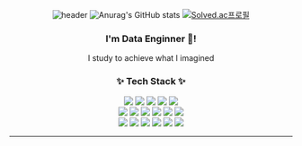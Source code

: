 <div align="center"> 
	
![header](https://capsule-render.vercel.app/api?type=waving&color=gradient&height=230&section=header&text=Min%20History!%20🤗&fontAlignY=40&descSize=20&descAlignY=58&animation=fadeIn)
![Anurag's GitHub stats](https://github-readme-stats.vercel.app/api?username=jenny5587&show_icons=true&theme=tokyonight)
[![Solved.ac프로필](http://mazassumnida.wtf/api/v2/generate_badge?boj=jenny5587)](https://solved.ac/jenny5587)
### I'm Data Enginner 🌱! 
I study to achieve what I imagined

</a>

### ✨ Tech Stack ✨
 
</div>

<div align="center">
<img src="https://img.shields.io/badge/Python-3766AB?style=for-the-badge&logo=Python&logoColor=white"/></a>
<img src="https://img.shields.io/badge/R-276DC3?style=for-the-badge&logo=R&logoColor&logoColor=white"/></a>
<img src="https://img.shields.io/badge/Amazon_AWS-232F3E?style=for-the-badge&logo=amazonaws&logoColor=white" />	
<img src="https://img.shields.io/badge/Linux-FCC624?style=for-the-badge&logo=Linux&logoColor=black"></a>
<img src="https://img.shields.io/badge/Spark-FFFFFF?style=for-the-badge&logo=apachespark&logoColor=#E35A16" /><br/>
<img src=" https://img.shields.io/badge/Databricks-FF3621?style=for-the-badge&logo=Databricks&logoColor=white"/>
<img src="https://img.shields.io/badge/Kafka-231F20?style=for-the-badge&logo=apachekafka&logoColor=white"/></a>
<img src="https://img.shields.io/badge/Oracle%20SQL-F80000?style=for-the-badge&logo=Oracle&logoColor=white" />
<img src="https://img.shields.io/badge/MySQL-4479A1?style=for-the-badge&logo=MySQL&logoColor=white" /></a>
<img src="https://img.shields.io/badge/Databricks-ECD53F?style=for-the-badge&logo=Databricks&logoColor=white" />
<img src="https://img.shields.io/badge/SnowFlake-29B5E8?style=for-the-badge&logo=Databricks&logoColor=white" /><br/>
<img src="https://img.shields.io/badge/terraform-623CE4?style=for-the-badge&logo=terraform&logoColor=white"/>
<img src="https://img.shields.io/badge/docker-2496ED?style=for-the-badge&logo=Docker&logoColor=white"/></a>
<img src="https://img.shields.io/badge/Airflow-017CEE?style=for-the-badge&logo=Apache%20Airflow&logoColor=white"/></a>
<img src="https://img.shields.io/badge/Visual Studio Code-5C2D91?style=for-the-badge&logo=Visual Studio Code&logoColor&logoColor=white"/></a>
<img src="https://img.shields.io/badge/GitHub-181717?style=for-the-badge&logo=GitHub&logoColor=white"/></a>
<img src="https://img.shields.io/badge/Bitbucket-0052CC?style=for-the-badge&logo=Bitbucket&logoColor=white"/></a>	
<hr>
<div align="center"> 
